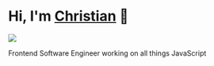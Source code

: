 # Hi, I'm [Christian](https://christianipanaque.com) 👋

![](/public/images/christian-ipanaque-github-profile.png)

Frontend Software Engineer working on all things JavaScript